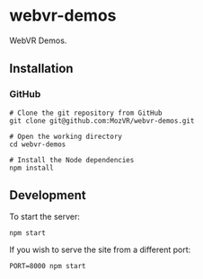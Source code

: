 # webvr-demos

WebVR Demos.


## Installation

### GitHub

    # Clone the git repository from GitHub
    git clone git@github.com:MozVR/webvr-demos.git

    # Open the working directory
    cd webvr-demos

    # Install the Node dependencies
    npm install


## Development

To start the server:

    npm start

If you wish to serve the site from a different port:

    PORT=8000 npm start
